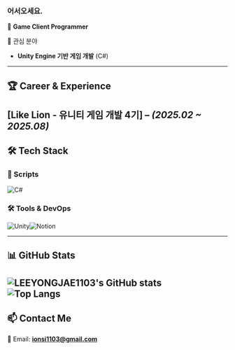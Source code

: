 ### 어서오세요.
🔹 **Game Client Programmer**  

🔹 관심 분야  
  - **Unity Engine 기반 게임 개발** (C#)
---

## 🏆 Career & Experience  
**[Like Lion - 유니티 게임 개발 4기]** – *(2025.02 ~ 2025.08)*  
---

## 🛠 Tech Stack  

### **🧾 Scripts**  
![C#](https://img.shields.io/badge/C%23-239120?style=flat-square&logo=c-sharp&logoColor=white)

### **🛠 Tools & DevOps**  
![Unity](https://img.shields.io/badge/Unity-000000?style=flat-square&logo=unity&logoColor=white)![Notion](https://img.shields.io/badge/Notion-000000?style=flat-square&logo=notion&logoColor=white)  

---
## 📊 GitHub Stats  
![LEEYONGJAE1103's GitHub stats](https://github-readme-stats.vercel.app/api?username=LEEYONGJAE113&show_icons=true&theme=radical)  
![Top Langs](https://github-readme-stats.vercel.app/api/top-langs/?username=LEEYONGJAE113&layout=compact&theme=radical)  
---

## 📫 Contact Me  
📧 Email: **ionsi1103@gmail.com**  




<!---
- 👋 Hi, I’m @LEEYONGJAE113
- 👀 I’m interested in ...
- 🌱 I’m currently learning ...
- 💞️ I’m looking to collaborate on ...
- 📫 How to reach me ...
- 😄 Pronouns: ...
- ⚡ Fun fact: ...
--->

<!---
LEEYONGJAE113/LEEYONGJAE113 is a ✨ special ✨ repository because its `README.md` (this file) appears on your GitHub profile.
You can click the Preview link to take a look at your changes.
--->
